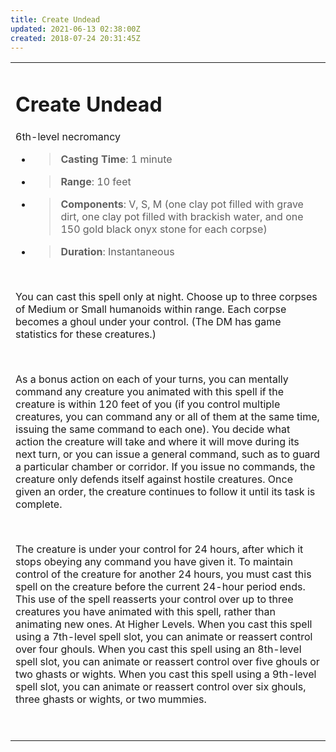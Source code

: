 ```yaml
---
title: Create Undead
updated: 2021-06-13 02:38:00Z
created: 2018-07-24 20:31:45Z
---
```


<table><tbody><tr class="odd"><td><h1 id="create-undead"><strong>Create Undead</strong></h1><p>6th-level necromancy</p><ul><li><blockquote><p><strong>Casting Time</strong>: 1 minute</p></blockquote></li><li><blockquote><p><strong>Range</strong>: 10 feet</p></blockquote></li><li><blockquote><p><strong>Components</strong>: V, S, M (one clay pot filled with grave dirt, one clay pot filled with brackish water, and one 150 gold black onyx stone for each corpse)</p></blockquote></li><li><blockquote><p><strong>Duration</strong>: Instantaneous</p></blockquote></li></ul><p> </p><p>You can cast this spell only at night. Choose up to three corpses of Medium or Small humanoids within range. Each corpse becomes a ghoul under your control. (The DM has game statistics for these creatures.)</p><p> </p><p>As a bonus action on each of your turns, you can mentally command any creature you animated with this spell if the creature is within 120 feet of you (if you control multiple creatures, you can command any or all of them at the same time, issuing the same command to each one). You decide what action the creature will take and where it will move during its next turn, or you can issue a general command, such as to guard a particular chamber or corridor. If you issue no commands, the creature only defends itself against hostile creatures. Once given an order, the creature continues to follow it until its task is complete.</p><p> </p><p>The creature is under your control for 24 hours, after which it stops obeying any command you have given it. To maintain control of the creature for another 24 hours, you must cast this spell on the creature before the current 24-hour period ends. This use of the spell reasserts your control over up to three creatures you have animated with this spell, rather than animating new ones. At Higher Levels. When you cast this spell using a 7th-level spell slot, you can animate or reassert control over four ghouls. When you cast this spell using an 8th-level spell slot, you can animate or reassert control over five ghouls or two ghasts or wights. When you cast this spell using a 9th-level spell slot, you can animate or reassert control over six ghouls, three ghasts or wights, or two mummies.</p><p> </p></td></tr></tbody></table>